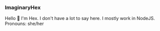 ### ImaginaryHex

Hello 👋 I'm Hex. I don't have a lot to say here. I mostly work in NodeJS.<br>
Pronouns: she/her

